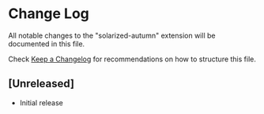 # Change Log

All notable changes to the "solarized-autumn" extension will be documented in this file.

Check [Keep a Changelog](http://keepachangelog.com/) for recommendations on how to structure this file.

## [Unreleased]

- Initial release
